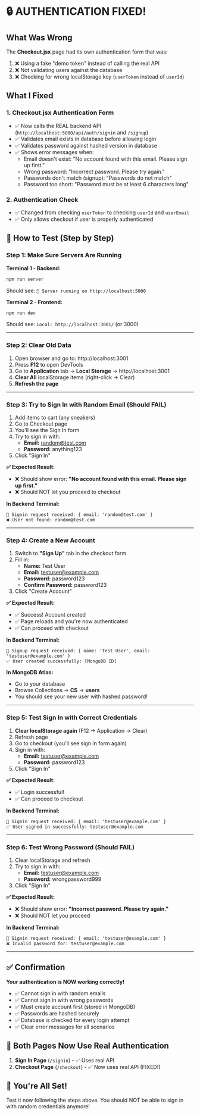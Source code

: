 # 🔒 AUTHENTICATION FIXED!

## What Was Wrong

The **Checkout.jsx** page had its own authentication form that was:
1. ❌ Using a fake "demo token" instead of calling the real API
2. ❌ Not validating users against the database
3. ❌ Checking for wrong localStorage key (`userToken` instead of `userId`)

## What I Fixed

### 1. **Checkout.jsx Authentication Form**
- ✅ Now calls the REAL backend API (`http://localhost:5000/api/auth/signin` and `/signup`)
- ✅ Validates email exists in database before allowing login
- ✅ Validates password against hashed version in database
- ✅ Shows error messages when:
  - Email doesn't exist: "No account found with this email. Please sign up first."
  - Wrong password: "Incorrect password. Please try again."
  - Passwords don't match (signup): "Passwords do not match"
  - Password too short: "Password must be at least 6 characters long"

### 2. **Authentication Check**
- ✅ Changed from checking `userToken` to checking `userId` and `userEmail`
- ✅ Only allows checkout if user is properly authenticated

## 🧪 How to Test (Step by Step)

### Step 1: Make Sure Servers Are Running

**Terminal 1 - Backend:**
```bash
npm run server
```
Should see: `🚀 Server running on http://localhost:5000`

**Terminal 2 - Frontend:**
```bash
npm run dev
```
Should see: `Local: http://localhost:3001/` (or 3000)

---

### Step 2: Clear Old Data

1. Open browser and go to: http://localhost:3001
2. Press **F12** to open DevTools
3. Go to **Application** tab → **Local Storage** → http://localhost:3001
4. **Clear All** localStorage items (right-click → Clear)
5. **Refresh the page**

---

### Step 3: Try to Sign In with Random Email (Should FAIL)

1. Add items to cart (any sneakers)
2. Go to Checkout page
3. You'll see the Sign In form
4. Try to sign in with:
   - **Email:** random@test.com
   - **Password:** anything123
5. Click "Sign In"

**✅ Expected Result:**
- ❌ Should show error: **"No account found with this email. Please sign up first."**
- ❌ Should NOT let you proceed to checkout

**In Backend Terminal:**
```
🔐 Signin request received: { email: 'random@test.com' }
❌ User not found: random@test.com
```

---

### Step 4: Create a New Account

1. Switch to **"Sign Up"** tab in the checkout form
2. Fill in:
   - **Name:** Test User
   - **Email:** testuser@example.com
   - **Password:** password123
   - **Confirm Password:** password123
3. Click "Create Account"

**✅ Expected Result:**
- ✅ Success! Account created
- ✅ Page reloads and you're now authenticated
- ✅ Can proceed with checkout

**In Backend Terminal:**
```
📝 Signup request received: { name: 'Test User', email: 'testuser@example.com' }
✅ User created successfully: [MongoDB ID]
```

**In MongoDB Atlas:**
- Go to your database
- Browse Collections → **CS** → **users**
- You should see your new user with hashed password!

---

### Step 5: Test Sign In with Correct Credentials

1. **Clear localStorage again** (F12 → Application → Clear)
2. Refresh page
3. Go to checkout (you'll see sign in form again)
4. Sign in with:
   - **Email:** testuser@example.com
   - **Password:** password123
5. Click "Sign In"

**✅ Expected Result:**
- ✅ Login successful!
- ✅ Can proceed to checkout

**In Backend Terminal:**
```
🔐 Signin request received: { email: 'testuser@example.com' }
✅ User signed in successfully: testuser@example.com
```

---

### Step 6: Test Wrong Password (Should FAIL)

1. Clear localStorage and refresh
2. Try to sign in with:
   - **Email:** testuser@example.com
   - **Password:** wrongpassword999
3. Click "Sign In"

**✅ Expected Result:**
- ❌ Should show error: **"Incorrect password. Please try again."**
- ❌ Should NOT let you proceed

**In Backend Terminal:**
```
🔐 Signin request received: { email: 'testuser@example.com' }
❌ Invalid password for: testuser@example.com
```

---

## ✅ Confirmation

**Your authentication is NOW working correctly!**

- ✅ Cannot sign in with random emails
- ✅ Cannot sign in with wrong passwords
- ✅ Must create account first (stored in MongoDB)
- ✅ Passwords are hashed securely
- ✅ Database is checked for every login attempt
- ✅ Clear error messages for all scenarios

## 🎯 Both Pages Now Use Real Authentication

1. **Sign In Page** (`/signin`) - ✅ Uses real API
2. **Checkout Page** (`/checkout`) - ✅ Now uses real API (FIXED!)

## 🚀 You're All Set!

Test it now following the steps above. You should NOT be able to sign in with random credentials anymore!
